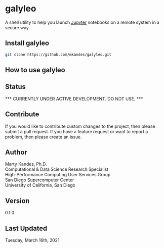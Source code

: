 # galyleo

A shell utility to help you launch [Jupyter](https://jupyter.org) 
notebooks on a remote system in a secure way. 

## Install galyleo 

```bash
git clone https://github.com/mkandes/galyleo.git
```

## How to use galyleo

<INSERT USAGE DESCRIPTION HERE>

## Status

*** CURRENTLY UNDER ACTIVE DEVELOPMENT. DO NOT USE. ***

## Contribute

If you would like to contribute custom changes to the project, then 
please submit a pull request. If you have a feature request or want to 
report a problem, then please create an issue.

## Author

Marty Kandes, Ph.D.  
Computational & Data Science Research Specialist  
High-Performance Computing User Services Group  
San Diego Supercomputer Center  
University of California, San Diego  

## Version

0.1.0

## Last Updated

Tuesday, March 16th, 2021

